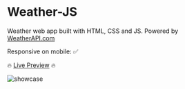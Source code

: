 # Weather-JS
Weather web app built with HTML, CSS and JS. Powered by [WeatherAPI.com](https://www.weatherapi.com/ )

Responsive on mobile: ✅

🔥 [Live Preview](https://incandesc3nce.github.io/Library/) 🔥

![showcase](https://github.com/incandesc3nce/Weather-JS/assets/62383010/62720b04-000b-4ced-b4f8-7ec9dcbe2707)
